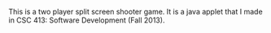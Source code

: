 This is a two player split screen shooter game. It is a java applet that I made in CSC 413: Software Development (Fall 2013). 